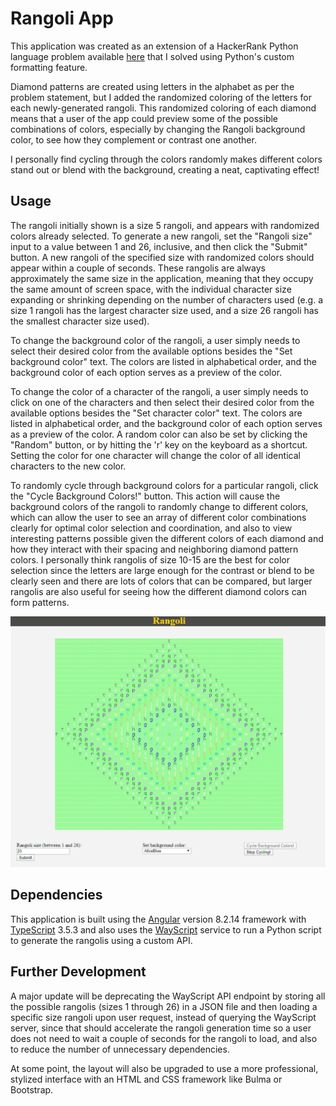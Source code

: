 # Rangoli App

This application was created as an extension of a HackerRank Python language problem available [here](https://www.hackerrank.com/challenges/alphabet-rangoli/problem) that I solved using Python's custom formatting feature.

Diamond patterns are created using letters in the alphabet as per the problem
statement, but I added the randomized coloring of the letters for each newly-generated rangoli. This randomized coloring of each diamond means that a user of the app could preview some of the possible combinations of colors, especially by changing the Rangoli background color, to see how they complement or contrast one another.

I personally find cycling through the colors randomly makes different colors stand out or blend with the background, creating a neat, captivating effect!

## Usage

The rangoli initially shown is a size 5 rangoli, and appears with randomized colors already selected. To generate a new rangoli, set the "Rangoli size" input to a value between 1 and 26, inclusive, and then click the "Submit" button. A new rangoli of the specified size with randomized colors should appear within a couple of seconds. These rangolis are always approximately the same size in the application, meaning that they occupy the same amount of screen space, with the individual character size expanding or shrinking depending on the number of characters used (e.g. a size 1 rangoli has the largest character size used, and a size 26 rangoli has the smallest character size used).

To change the background color of the rangoli, a user simply needs to select their desired color from the available options besides the "Set background color" text. The colors are listed in alphabetical order, and the background color of each option serves as a preview of the color.

To change the color of a character of the rangoli, a user simply needs to click on one of the characters and then select their desired color from the available options besides the "Set character color" text. The colors are listed in alphabetical order, and the background color of each option serves as a preview of the color. A random color can also be set by clicking the "Random" button, or by hitting the 'r' key on the keyboard as a shortcut. Setting the color for one character will change the color of all identical characters to the new color.

To randomly cycle through background colors for a particular rangoli, click the "Cycle Background Colors!" button. This action will cause the background colors of the rangoli to randomly change to different colors, which can allow the user to see an array of different color combinations clearly for optimal color selection and coordination, and also to view interesting patterns possible given the different colors of each diamond and how they interact with their spacing and neighboring diamond pattern colors. I personally think rangolis of size 10-15 are the best for color selection since the letters are large enough for the contrast or blend to be clearly seen and there are lots of colors that can be compared, but larger rangolis are also useful for seeing how the different diamond colors can form patterns.

<img src="src/assets/rangoli_app.gif">

## Dependencies

This application is built using the [Angular](https://angularjs.org/) version 8.2.14 framework with [TypeScript](https://www.typescriptlang.org/) 3.5.3 and also uses the [WayScript](https://wayscript.com/) service to run a Python script to generate the rangolis using a custom API.

## Further Development

A major update will be deprecating the WayScript API endpoint by storing all the possible rangolis (sizes 1 through 26) in a JSON file and then loading a specific size rangoli upon user request, instead of querying the WayScript server, since that should accelerate the rangoli generation time so a user does not need to wait a couple of seconds for the rangoli to load, and also to reduce the number of unnecessary dependencies.

At some point, the layout will also be upgraded to use a more professional, stylized interface with an HTML and CSS framework like Bulma or Bootstrap.

